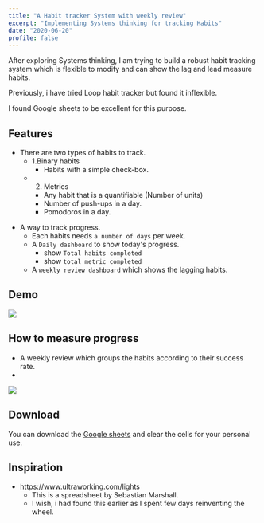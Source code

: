 ```yaml
---
title: "A Habit tracker System with weekly review"
excerpt: "Implementing Systems thinking for tracking Habits"
date: "2020-06-20"
profile: false
---
```


After exploring Systems thinking, I am trying to build a robust habit tracking system which is flexible to modify and can show the lag and lead measure habits.

Previously, i have tried Loop habit tracker but found it inflexible.

I found Google sheets to be excellent for this purpose.

## Features
  - There are two types of habits to track.
    - 1.Binary habits
      - Habits with a simple check-box. 
    - 2. Metrics
        + Any habit that is a quantifiable (Number of units)
      - Number of push-ups in a day.   
      - Pomodoros in a day.
  * A way to track progress.
      - Each habits needs `a number of days` per week.
      - A `Daily dashboard` to show today's progress.
        - show `Total habits completed`
        - show `total metric completed`  
      - A `weekly review dashboard` which shows the lagging habits.

## Demo
![](/assets/images/uploads/experiments/habit_tracker.png)


## How to measure progress
 - A weekly review which groups the habits according to their success rate.
 - 

![](/assets/images/uploads/experiments/habit_review.png)


## Download
You can download the [Google sheets](https://docs.google.com/spreadsheets/d/1DuxnWDAiUxOK9TJ-Xhq-eliH8CmlMgxQH8ojuAGHhj8/edit?usp=sharing) and clear the cells for your personal use.




## Inspiration

  - https://www.ultraworking.com/lights 
    - This is a spreadsheet by Sebastian Marshall.
    - I wish, i had found this earlier as I spent few days reinventing the wheel.